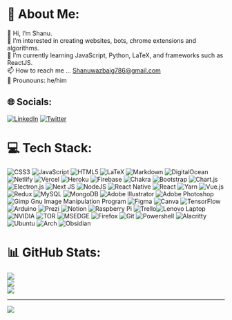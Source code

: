 # 🤺 About Me:
👋 Hi, I’m Shanu.<br>👀 I’m interested in creating websites, bots, chrome extensions and algorithms.<br>🌱 I’m currently learning JavaScript, Python, LaTeX, and frameworks such as ReactJS.<br>📫 How to reach me ... Shanuwazbaig786@gmail.com<br>👦 Prounouns: he/him


## 🌐 Socials:
[![LinkedIn](https://img.shields.io/badge/LinkedIn-%230077B5.svg?logo=linkedin&logoColor=white)](https://linkedin.com/in/) [![Twitter](https://img.shields.io/badge/Twitter-%231DA1F2.svg?logo=Twitter&logoColor=white)](https://twitter.com) 

# 💻 Tech Stack:
![CSS3](https://img.shields.io/badge/css3-%231572B6.svg?style=for-the-badge&logo=css3&logoColor=white) ![JavaScript](https://img.shields.io/badge/javascript-%23323330.svg?style=for-the-badge&logo=javascript&logoColor=%23F7DF1E) ![HTML5](https://img.shields.io/badge/html5-%23E34F26.svg?style=for-the-badge&logo=html5&logoColor=white) ![LaTeX](https://img.shields.io/badge/latex-%23008080.svg?style=for-the-badge&logo=latex&logoColor=white) ![Markdown](https://img.shields.io/badge/markdown-%23000000.svg?style=for-the-badge&logo=markdown&logoColor=white) ![DigitalOcean](https://img.shields.io/badge/DigitalOcean-%230167ff.svg?style=for-the-badge&logo=digitalOcean&logoColor=white) ![Netlify](https://img.shields.io/badge/netlify-%23000000.svg?style=for-the-badge&logo=netlify&logoColor=#00C7B7) ![Vercel](https://img.shields.io/badge/vercel-%23000000.svg?style=for-the-badge&logo=vercel&logoColor=white) ![Heroku](https://img.shields.io/badge/heroku-%23430098.svg?style=for-the-badge&logo=heroku&logoColor=white) ![Firebase](https://img.shields.io/badge/firebase-%23039BE5.svg?style=for-the-badge&logo=firebase) ![Chakra](https://img.shields.io/badge/chakra-%234ED1C5.svg?style=for-the-badge&logo=chakraui&logoColor=white) ![Bootstrap](https://img.shields.io/badge/bootstrap-%23563D7C.svg?style=for-the-badge&logo=bootstrap&logoColor=white) ![Chart.js](https://img.shields.io/badge/chart.js-F5788D.svg?style=for-the-badge&logo=chart.js&logoColor=white) ![Electron.js](https://img.shields.io/badge/Electron-191970?style=for-the-badge&logo=Electron&logoColor=white) ![Next JS](https://img.shields.io/badge/Next-black?style=for-the-badge&logo=next.js&logoColor=white) ![NodeJS](https://img.shields.io/badge/node.js-6DA55F?style=for-the-badge&logo=node.js&logoColor=white) ![React Native](https://img.shields.io/badge/react_native-%2320232a.svg?style=for-the-badge&logo=react&logoColor=%2361DAFB) ![React](https://img.shields.io/badge/react-%2320232a.svg?style=for-the-badge&logo=react&logoColor=%2361DAFB) ![Yarn](https://img.shields.io/badge/yarn-%232C8EBB.svg?style=for-the-badge&logo=yarn&logoColor=white) ![Vue.js](https://img.shields.io/badge/vuejs-%2335495e.svg?style=for-the-badge&logo=vuedotjs&logoColor=%234FC08D) ![Redux](https://img.shields.io/badge/redux-%23593d88.svg?style=for-the-badge&logo=redux&logoColor=white) ![MySQL](https://img.shields.io/badge/mysql-%2300f.svg?style=for-the-badge&logo=mysql&logoColor=white) ![MongoDB](https://img.shields.io/badge/MongoDB-%234ea94b.svg?style=for-the-badge&logo=mongodb&logoColor=white) ![Adobe Illustrator](https://img.shields.io/badge/adobeillustrator-%23FF9A00.svg?style=for-the-badge&logo=adobeillustrator&logoColor=white) ![Adobe Photoshop](https://img.shields.io/badge/adobephotoshop-%2331A8FF.svg?style=for-the-badge&logo=adobephotoshop&logoColor=white) ![Gimp Gnu Image Manipulation Program](https://img.shields.io/badge/Gimp-657D8B?style=for-the-badge&logo=gimp&logoColor=FFFFFF) 	![Figma](https://img.shields.io/badge/figma-%23F24E1E.svg?style=for-the-badge&logo=figma&logoColor=white) ![Canva](https://img.shields.io/badge/Canva-%2300C4CC.svg?style=for-the-badge&logo=Canva&logoColor=white) ![TensorFlow](https://img.shields.io/badge/TensorFlow-%23FF6F00.svg?style=for-the-badge&logo=TensorFlow&logoColor=white) ![Arduino](https://img.shields.io/badge/-Arduino-00979D?style=for-the-badge&logo=Arduino&logoColor=white) ![Prezi](https://img.shields.io/badge/Prezi-%23000000.svg?style=for-the-badge&logo=Prezi&logoColor=white) ![Notion](https://img.shields.io/badge/Notion-%23000000.svg?style=for-the-badge&logo=notion&logoColor=white) ![Raspberry Pi](https://img.shields.io/badge/-RaspberryPi-C51A4A?style=for-the-badge&logo=Raspberry-Pi) ![Trello](https://img.shields.io/badge/Trello-%23026AA7.svg?style=for-the-badge&logo=Trello&logoColor=white)![Lenovo Laptop](https://img.shields.io/badge/lenovo%20laptop-E2231A?style=for-the-badge&logo=lenovo&logoColor=white) ![NVIDIA](https://img.shields.io/badge/NVIDIA-GTX1650-76B900?style=for-the-badge&logo=nvidia&logoColor=white) ![TOR](https://img.shields.io/badge/Tor_Browser-7D4698?style=for-the-badge&logo=Tor-Browser&logoColor=white) ![MSEDGE](https://img.shields.io/badge/Microsoft_Edge-0078D7?style=for-the-badge&logo=Microsoft-edge&logoColor=white) ![Firefox](https://img.shields.io/badge/Firefox_Browser-FF7139?style=for-the-badge&logo=Firefox-Browser&logoColor=white) ![Git](https://img.shields.io/badge/GIT-E44C30?style=for-the-badge&logo=git&logoColor=white) ![Powershell](https://img.shields.io/badge/powershell-5391FE?style=for-the-badge&logo=powershell&logoColor=white) ![Alacritty](https://img.shields.io/badge/powershell-5391FE?style=for-the-badge&logo=powershell&logoColor=white) ![Ubuntu](https://img.shields.io/badge/Ubuntu-E95420?style=for-the-badge&logo=ubuntu&logoColor=white) ![Arch](https://img.shields.io/badge/Arch_Linux-1793D1?style=for-the-badge&logo=arch-linux&logoColor=white) ![Obsidian](https://img.shields.io/badge/Obsidian-483699?style=for-the-badge&logo=Obsidian&logoColor=white)



# 📊 GitHub Stats:
![](https://github-readme-stats.vercel.app/api?username=shannu-3&theme=midnight-purple&hide_border=false&include_all_commits=false&count_private=false)<br/>
![](https://github-readme-streak-stats.herokuapp.com/?user=shannu-3&theme=midnight-purple&hide_border=false)<br/>
![](https://github-readme-stats.vercel.app/api/top-langs/?username=shannu-3&theme=midnight-purple&hide_border=false&include_all_commits=false&count_private=false&layout=compact)

---
[![](https://visitcount.itsvg.in/api?id=shannu-3&icon=2&color=0)](https://visitcount.itsvg.in)
